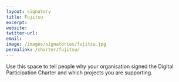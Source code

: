 ```yaml
---
layout: signatory
title: Fujitsu
excerpt: 
website: 
twitter-url: 
email: 
image: /images/signatories/fujitsu.jpg
permalink: /charter/fujitsu/
---
```


Use this space to tell people why your organisation signed the Digital Participation Charter and which projects you are supporting.